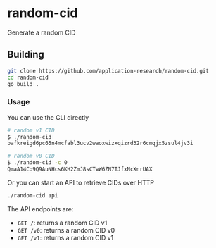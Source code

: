 # random-cid

Generate a random CID

## Building
```bash
git clone https://github.com/application-research/random-cid.git
cd random-cid
go build .
```

### Usage
You can use the CLI directly
```bash
# random v1 CID
$ ./random-cid
bafkreigd6pc65n4mcfabl3ucv2waoxwizxqizrd32r6cmqjx5zsul4jv3i

# random v0 CID
$ ./random-cid -c 0
QmaA14Co9Q9AuNHcs6KH2ZmJ8sCTwW6ZN7TJfxNcXnrUAX
```

Or you can start an API to retrieve CIDs over HTTP
```bash
./random-cid api
```

The API endpoints are:
- `GET /`: returns a random CID v1
- `GET /v0`: returns a random CID v0
- `GET /v1`: returns a random CID v1

